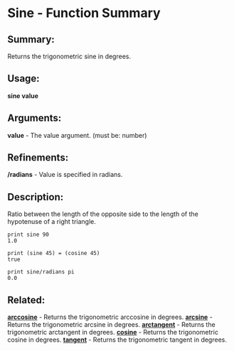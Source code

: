 # Sine - Function Summary

## Summary:

Returns the trigonometric sine in degrees.

## Usage:

**sine value**

## Arguments:

**value** - The value argument. (must be: number)

## Refinements:

**/radians** - Value is specified in radians.

## Description:

Ratio between the length of the opposite side to the length of the hypotenuse of a right triangle.

```
print sine 90
1.0
```

```
print (sine 45) = (cosine 45)
true
```

```
print sine/radians pi
0.0
```

## Related:

[**arccosine**](http://www.rebol.com/docs/words/warccosine.html) - Returns the trigonometric arccosine in degrees.
[**arcsine**](http://www.rebol.com/docs/words/warcsine.html) - Returns the trigonometric arcsine in degrees.
[**arctangent**](http://www.rebol.com/docs/words/warctangent.html) - Returns the trigonometric arctangent in degrees.
[**cosine**](http://www.rebol.com/docs/words/wcosine.html) - Returns the trigonometric cosine in degrees.
[**tangent**](http://www.rebol.com/docs/words/wtangent.html) - Returns the trigonometric tangent in degrees.